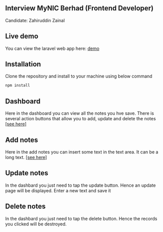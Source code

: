 ## Interview MyNIC Berhad (Frontend Developer)

 Candidate: Zahiruddin Zainal

## Live demo

You can view the laravel web app here:  [demo](https://interview.zvhir.com)

## Installation

Clone the repository and install to your machine using below command

```bash
npm install
```
## Dashboard
Here in the dashboard you can view all the notes you hve save. There is several action buttons that allow you to add, update and delete the notes
[[see here]](https://interview.zvhir.com)

## Add notes
Here in the add notes you can insert some text in the text area. It can be a long text.
[[see here]](https://interview.zvhir.com/add)

## Update notes
In the dashbard you just need to tap the update button. Hence an update page will be displayed. Enter a new text and save it

## Delete notes
In the dashbard you just need to tap the delete button. Hence the records you clicked will be destroyed.
